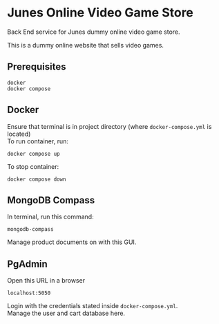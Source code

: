 # Junes Online Video Game Store

Back End service for Junes dummy online video game store.

This is a dummy online website that sells video games.

## Prerequisites
```
docker
docker compose
```

## Docker
Ensure that terminal is in project directory (where `docker-compose.yml` is located) <br>
To run container, run:
```
docker compose up 
```

To stop container:
```
docker compose down
```

## MongoDB Compass
In terminal, run this command:
```
mongodb-compass
```
Manage product documents on with this GUI.

## PgAdmin
Open this URL in a browser
```
localhost:5050
```
Login with the credentials stated inside `docker-compose.yml`. <br>
Manage the user and cart database here.
